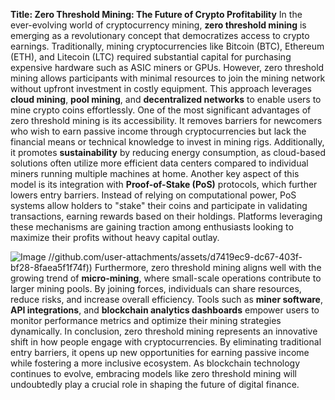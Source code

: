 **Title: Zero Threshold Mining: The Future of Crypto Profitability**
In the ever-evolving world of cryptocurrency mining, **zero threshold mining** is emerging as a revolutionary concept that democratizes access to crypto earnings. Traditionally, mining cryptocurrencies like Bitcoin (BTC), Ethereum (ETH), and Litecoin (LTC) required substantial capital for purchasing expensive hardware such as ASIC miners or GPUs. However, zero threshold mining allows participants with minimal resources to join the mining network without upfront investment in costly equipment. This approach leverages **cloud mining**, **pool mining**, and **decentralized networks** to enable users to mine crypto coins effortlessly.
One of the most significant advantages of zero threshold mining is its accessibility. It removes barriers for newcomers who wish to earn passive income through cryptocurrencies but lack the financial means or technical knowledge to invest in mining rigs. Additionally, it promotes **sustainability** by reducing energy consumption, as cloud-based solutions often utilize more efficient data centers compared to individual miners running multiple machines at home.
Another key aspect of this model is its integration with **Proof-of-Stake (PoS)** protocols, which further lowers entry barriers. Instead of relying on computational power, PoS systems allow holders to "stake" their coins and participate in validating transactions, earning rewards based on their holdings. Platforms leveraging these mechanisms are gaining traction among enthusiasts looking to maximize their profits without heavy capital outlay.

![Image](https://github.com/user-attachments/assets/d7419ec9-dc67-403f-bf28-8faea5f1f74f)
 //github.com/user-attachments/assets/d7419ec9-dc67-403f-bf28-8faea5f1f74f))
Furthermore, zero threshold mining aligns well with the growing trend of **micro-mining**, where small-scale operations contribute to larger mining pools. By joining forces, individuals can share resources, reduce risks, and increase overall efficiency. Tools such as **miner software**, **API integrations**, and **blockchain analytics dashboards** empower users to monitor performance metrics and optimize their mining strategies dynamically.
In conclusion, zero threshold mining represents an innovative shift in how people engage with cryptocurrencies. By eliminating traditional entry barriers, it opens up new opportunities for earning passive income while fostering a more inclusive ecosystem. As blockchain technology continues to evolve, embracing models like zero threshold mining will undoubtedly play a crucial role in shaping the future of digital finance.
